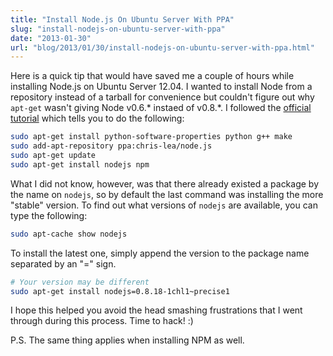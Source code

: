 ```yaml
---
title: "Install Node.js On Ubuntu Server With PPA"
slug: "install-nodejs-on-ubuntu-server-with-ppa"
date: "2013-01-30"
url: "blog/2013/01/30/install-nodejs-on-ubuntu-server-with-ppa.html"
---
```


Here is a quick tip that would have saved me a couple of hours while installing Node.js on Ubuntu Server 12.04. I wanted to install Node from a repository instead of a tarball for convenience but couldn't figure out why `apt-get` wasn't giving Node v0.6.* instaed of v0.8.*. I followed the [official tutorial](https://github.com/joyent/node/wiki/Installing-Node.js-via-package-manager) which tells you to do the following:

```bash
sudo apt-get install python-software-properties python g++ make
sudo add-apt-repository ppa:chris-lea/node.js
sudo apt-get update
sudo apt-get install nodejs npm
```

What I did not know, however, was that there already existed a package by the name on `nodejs`, so by default the last command was installing the more "stable" version. To find out what versions of `nodejs` are available, you can type the following:

```bash
sudo apt-cache show nodejs
```

To install the latest one, simply append the version to the package name separated by an "=" sign.

```bash
# Your version may be different
sudo apt-get install nodejs=0.8.18-1chl1~precise1
```

I hope this helped you avoid the head smashing frustrations that I went through during this process. Time to hack! :)

P.S. The same thing applies when installing NPM as well.



